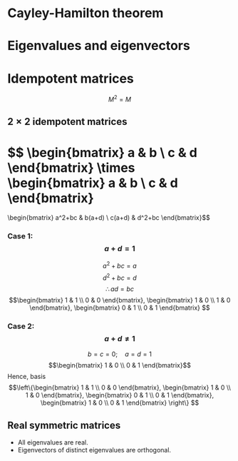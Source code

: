 # Cayley-Hamilton theorem
# Eigenvalues and eigenvectors
# Idempotent matrices
$$M^2=M$$
## $2\times2$ idempotent matrices
$$ \begin{bmatrix}
a & b \\
c & d 
\end{bmatrix} \times
 \begin{bmatrix}
a & b \\
c & d 
\end{bmatrix}
=
 \begin{bmatrix}
a^2+bc & b(a+d) \\
c(a+d) & d^2+bc 
\end{bmatrix}$$
### Case 1: $$a+d=1$$
$$a^2+bc=a$$
$$d^2+bc=d$$
$$\therefore ad=bc$$
$$\begin{bmatrix}
1 & 1 \\
0 & 0 
\end{bmatrix},
\begin{bmatrix}
1 & 0 \\
1 & 0 
\end{bmatrix},
\begin{bmatrix}
0 & 1 \\
0 & 1 
\end{bmatrix}
$$
### Case 2: $$a+d\ne 1$$
$$b=c=0;\quad a=d=1$$
$$\begin{bmatrix}
1 & 0 \\
0 & 1 
\end{bmatrix}$$
Hence, basis $$\left\{\begin{bmatrix}
1 & 1 \\
0 & 0 
\end{bmatrix},
\begin{bmatrix}
1 & 0 \\
1 & 0 
\end{bmatrix},
\begin{bmatrix}
0 & 1 \\
0 & 1 
\end{bmatrix},
\begin{bmatrix}
1 & 0 \\
0 & 1 
\end{bmatrix}
\right\}
$$

## Real symmetric matrices
- All eigenvalues are real.
- Eigenvectors of distinct eigenvalues are orthogonal.